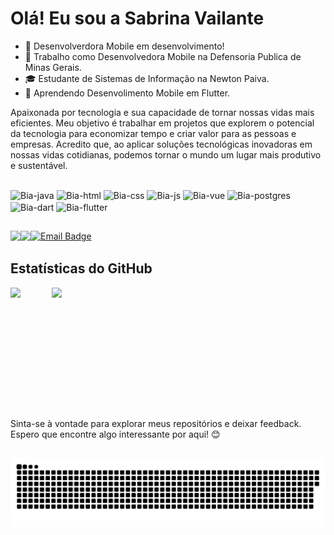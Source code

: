 # Olá! Eu sou a Sabrina Vailante 

- 🌱 Desenvolverdora Mobile em desenvolvimento!
- 💼 Trabalho como Desenvolvedora Mobile na Defensoria Publica de Minas Gerais. 
- 🎓 Estudante de Sistemas de Informação na Newton Paiva.
- 📖 Aprendendo Desenvolimento Mobile em Flutter. 

Apaixonada por tecnologia e sua capacidade de tornar nossas vidas mais eficientes. Meu objetivo é trabalhar em projetos que explorem o potencial da tecnologia para economizar tempo e criar valor para as pessoas e empresas. Acredito que, ao aplicar soluções tecnológicas inovadoras em nossas vidas cotidianas, podemos tornar o mundo um lugar mais produtivo e sustentável.

##

<div>
 <img align="center" alt="Bia-java" heigth="30" width="40" src="https://cdn.jsdelivr.net/gh/devicons/devicon/icons/java/java-original.svg" />
 <img align="center" alt="Bia-html" heigth="30" width="40" src="https://cdn.jsdelivr.net/gh/devicons/devicon/icons/html5/html5-original.svg" />
 <img align="center" alt="Bia-css" heigth="30" width="40" src="https://cdn.jsdelivr.net/gh/devicons/devicon/icons/css3/css3-original.svg" />
 <img align="center" alt="Bia-js" heigth="30" width="40" src="https://cdn.jsdelivr.net/gh/devicons/devicon/icons/javascript/javascript-original.svg" />
 <img align="center" alt="Bia-vue" heigth="30" width="40" src="https://cdn.jsdelivr.net/gh/devicons/devicon/icons/vuejs/vuejs-original.svg" />
 <img align="center" alt="Bia-postgres" heigth="30" width="40" src="https://cdn.jsdelivr.net/gh/devicons/devicon/icons/postgresql/postgresql-original.svg" />          
 <img align="center" alt="Bia-dart" heigth="30" width="40" src="https://cdn.jsdelivr.net/gh/devicons/devicon/icons/dart/dart-original.svg" />
 <img align="center" alt="Bia-flutter" heigth="30" width="40" src="https://cdn.jsdelivr.net/gh/devicons/devicon/icons/flutter/flutter-original.svg" />        
 </div> 
 
 ##  
<div style="display: flex;">
  <a href="https://www.linkedin.com/in/sabrina-vailante/" target=_blank">
   <img src="https://img.shields.io/badge/LinkedIn-0077B5?style=for-the-badge&logo=linkedin&logoColor=white" target="_blank"/>
  <a href="https://www.instagram.com/sabrinavailante/" target=_blank">
   <img src="https://img.shields.io/badge/Instagram-E4405F?style=for-the-badge&logo=instagram&logoColor=white target="_blank"/>
  <a href="mailto:sabrinavailante@hotmail.com">
    <img src="https://img.shields.io/badge/Email-D14836?style=for-the-badge&logo=microsoft-outlook&logoColor=white" alt="Email Badge" />
  </a>
</div>


## Estatísticas do GitHub

<div style="display: flex;">
  <img style="margin-right: 50px;" height="180" src="https://github-readme-stats.vercel.app/api?username=SabrinaVailante&show_icons=true&theme=dracula" />
  <img height="180" src="https://github-readme-stats.vercel.app/api/top-langs/?username=SabrinaVailante&layout=compact&show_icons=true&theme=dracula" />
</div>

##

  Sinta-se à vontade para explorar meus repositórios e deixar feedback.
  <br>
  Espero que encontre algo interessante por aqui! 😊
  
 ##
  
<div>
 <picture>
  <source media="(prefers-color-scheme: dark)" srcset="https://raw.githubusercontent.com/SabrinaVailante/SabrinaVailante/output/github-contribution-grid-snake-dark.svg">
  <source media="(prefers-color-scheme: light)" srcset="https://raw.githubusercontent.com/SabrinaVailante/SabrinaVailante/output/github-contribution-grid-snake.svg">
  <img alt="github contribution grid snake animation" src="https://raw.githubusercontent.com/SabrinaVailante/SabrinaVailante/output/github-contribution-grid-snake.svg">
</picture>
</div>
  
